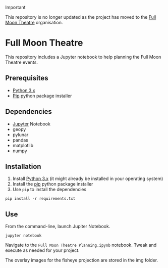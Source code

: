 > [!IMPORTANT]  
> This repository is no longer updated as the project has moved to the [Full Moon Theatre](https://github.com/fullmoontheatre/fmt_planning) organisation.

# Full Moon Theatre

This repository includes a Jupyter notebook to help planning the Full Moon Theatre events.

## Prerequisites

* [Python 3.x](https://www.python.org/)
* [Pip](https://pypi.org/project/pip/) python package installer

## Dependencies

* [Jupyter](https://jupyter.org/) Notebook
* geopy
* pylunar
* pandas
* matplotlib
* numpy

## Installation

1. Install [Python 3.x](https://www.python.org/) (it might already be installed in your operating system)
2. Install the [pip](https://pypi.org/project/pip/) python package installer
3. Use `pip` to install the dependencies

```
pip install -r requirements.txt
```

## Use

From the command-line, launch Jupiter Notebook.

```
jupyter notebook
```

Navigate to the `Full Moon Theatre Planning.ipynb` notebook. Tweak and execute as needed for your project.

The overlay images for the fisheye projection are stored in the img folder.
